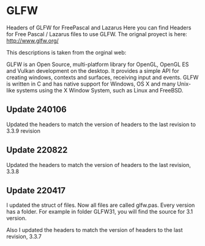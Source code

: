 # GLFW
Headers of  GLFW for FreePascal and Lazarus
Here you can find Headers for Free Pascal / Lazarus files to use GLFW.
The orignal proyect is here:
http://www.glfw.org/

This descriptions is taken from the orginal web:

GLFW is an Open Source, multi-platform library for OpenGL,
OpenGL ES and Vulkan development on the desktop.
It provides a simple API for creating windows, contexts and surfaces, receiving input and events.
GLFW is written in C and has native support for Windows, OS X and many Unix-like systems using the X Window System, 
such as Linux and FreeBSD.

## Update 240106

Updated the headers to match the version of headers to the last revision to 3.3.9 revision

## Update 220822

Updated the headers to match the version of headers to the last revision, 3.3.8

## Update 220417

I updated the struct of files. Now all files are called glfw.pas. Every version has a folder. For example in folder GLFW31, you will
find the source for 3.1 version.

Also I updated the headers to match the version of headers to the last revision, 3.3.7
